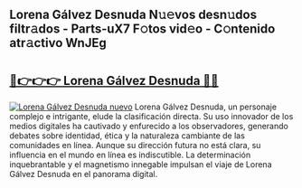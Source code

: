 ## Lorena Gálvez Desnuda N𝚞𝚎vos desn𝚞dos filtr𝚊dos - Parts-uX7 F𝚘tos vid𝚎o - C𝚘ntenido atr𝚊ctivo WnJEg

# <h2><a href="http://mb5tae.tromn.icu/?c=Lorena+G%c3%a1lvez+Desnuda">🔗👉👉👉 Lorena Gálvez Desnuda 🔗🔗</a></h2>

[![Lorena Gálvez Desnuda nuevo](https://i.imgur.com/pEAQMta.gif)](http://mb5tae.tromn.icu/?c=Lorena+G%c3%a1lvez+Desnuda)
Lorena Gálvez Desnuda, un personaje complejo e intrigante, elude la clasificación directa. Su uso innovador de los medios digitales ha cautivado y enfurecido a los observadores, generando debates sobre identidad, ética y la naturaleza cambiante de las comunidades en línea. Aunque su dirección futura no está clara, su influencia en el mundo en línea es indiscutible. La determinación inquebrantable y el magnetismo innegable impulsan el viaje de Lorena Gálvez Desnuda en el panorama digital.
